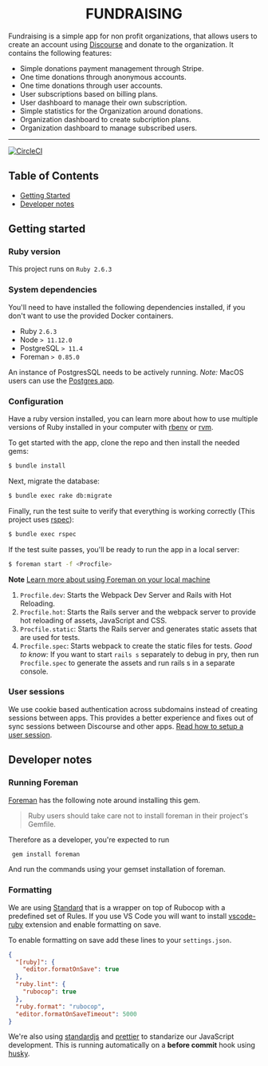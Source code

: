 <div align="center">
  <h1>FUNDRAISING</h1>
</div>

Fundraising is a simple app for non profit organizations, that allows users to create an account using [Discourse](https://discourse.org) and donate to the organization. It contains the following features:

* Simple donations payment management through Stripe.
* One time donations through anonymous accounts.
* One time donations through user accounts.
* User subscriptions based on billing plans.
* User dashboard to manage their own subscription.
* Simple statistics for the Organization around donations.
* Organization dashboard to create subcription plans.
* Organization dashboard to manage subscribed users.

<hr />

[![CircleCI](https://circleci.com/gh/debtcollective/fundraising.svg?style=svg)](https://circleci.com/gh/debtcollective/fundraising)

## Table of Contents
- [Getting Started](#getting-started)
- [Developer notes](#developer-notes)

## Getting started
### Ruby version
This project runs on `Ruby 2.6.3`

### System dependencies
You'll need to have installed the following dependencies installed, if you don't want to use the provided Docker containers.

- Ruby `2.6.3`
- Node `> 11.12.0`
- PostgreSQL `> 11.4`
- Foreman `> 0.85.0`

An instance of PostgresSQL needs to be actively running.
_Note:_ MacOS users can use the [Postgres app](https://postgresapp.com).

### Configuration

Have a ruby version installed, you can learn more about how to use multiple versions of Ruby installed in your computer with [rbenv](https://github.com/rbenv/rbenv) or [rvm](https://rvm.io).

To get started with the app, clone the repo and then install the needed gems:

```bash
$ bundle install
```

Next, migrate the database:

```bash
$ bundle exec rake db:migrate
```

Finally, run the test suite to verify that everything is working correctly (This project uses [rspec](http://rspec.info)):
```bash
$ bundle exec rspec
```

If the test suite passes, you'll be ready to run the app in a local server:

```bash
$ foreman start -f <Procfile>
```
**Note** [Learn more about using Foreman on your local machine](#running-foreman)

1. `Procfile.dev`: Starts the Webpack Dev Server and Rails with Hot Reloading.
2. `Procfile.hot`: Starts the Rails server and the webpack server to provide hot reloading of assets, JavaScript and CSS.
3. `Procfile.static`: Starts the Rails server and generates static assets that are used for tests.
4. `Procfile.spec`: Starts webpack to create the static files for tests. _Good to know:_ If you want to start `rails s` separately to debug in pry, then run `Procfile.spec` to generate the assets and run rails s in a separate console.

### User sessions
We use cookie based authentication across subdomains instead of creating sessions between apps. This provides a better experience and fixes out of sync sessions between Discourse and other apps. [Read how to setup a user session](https://github.com/debtcollective/discourse-debtcollective-sso/blob/od/v2/README.md).

## Developer notes

### Running Foreman
[Foreman](https://github.com/ddollar/foreman) has the following note around installing this gem.

> Ruby users should take care not to install foreman in their project's Gemfile.

Therefore as a developer, you're expected to run
```bash
 gem install foreman
```
And run the commands using your gemset installation of foreman.

### Formatting

We are using [Standard](https://github.com/testdouble/standard) that is a wrapper on top of Rubocop with a predefined set of Rules. If you use VS Code you will want to install [vscode-ruby](https://marketplace.visualstudio.com/items?itemName=rebornix.Ruby) extension and enable formatting on save.

To enable formatting on save add these lines to your `settings.json`.

```json
{
  "[ruby]": {
    "editor.formatOnSave": true
  },
  "ruby.lint": {
    "rubocop": true
  },
  "ruby.format": "rubocop",
  "editor.formatOnSaveTimeout": 5000
}
```

We're also using [standardjs](https://standardjs.com) and [prettier](https://prettier.io) to standarize our JavaScript development. This is running automatically on a **before commit** hook using [husky](https://github.com/typicode/husky#readme).
